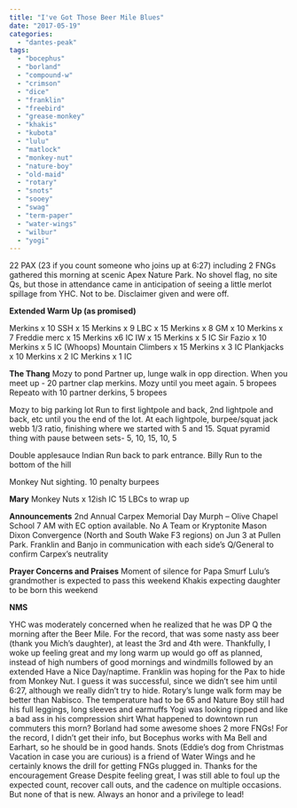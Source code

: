 ```yaml
---
title: "I've Got Those Beer Mile Blues"
date: "2017-05-19"
categories: 
  - "dantes-peak"
tags: 
  - "bocephus"
  - "borland"
  - "compound-w"
  - "crimson"
  - "dice"
  - "franklin"
  - "freebird"
  - "grease-monkey"
  - "khakis"
  - "kubota"
  - "lulu"
  - "matlock"
  - "monkey-nut"
  - "nature-boy"
  - "old-maid"
  - "rotary"
  - "snots"
  - "sooey"
  - "swag"
  - "term-paper"
  - "water-wings"
  - "wilbur"
  - "yogi"
---
```


22 PAX (23 if you count someone who joins up at 6:27) including 2 FNGs gathered this morning at scenic Apex Nature Park. No shovel flag, no site Qs, but those in attendance came in anticipation of seeing a little merlot spillage from YHC. Not to be. Disclaimer given and were off.

**Extended Warm Up (as promised)**

Merkins x 10 SSH x 15 Merkins x 9 LBC x 15 Merkins x 8 GM x 10 Merkins x 7 Freddie merc x 15 Merkins x6 IC IW x 15 Merkins x 5 IC Sir Fazio x 10 Merkins x 5 IC (Whoops) Mountain Climbers x 15 Merkins x 3 IC Plankjacks x 10 Merkins x 2 IC Merkins x 1 IC

**The Thang** Mozy to pond Partner up, lunge walk in opp direction. When you meet up - 20 partner clap merkins. Mozy until you meet again. 5 bropees Repeato with 10 partner derkins, 5 bropees

Mozy to big parking lot Run to first lightpole and back, 2nd lightpole and back, etc until you the end of the lot. At each lightpole, burpee/squat jack webb 1/3 ratio, finishing where we started with 5 and 15. Squat pyramid thing with pause between sets- 5, 10, 15, 10, 5

Double applesauce Indian Run back to park entrance. Billy Run to the bottom of the hill

Monkey Nut sighting. 10 penalty burpees

**Mary** Monkey Nuts x 12ish IC 15 LBCs to wrap up

**Announcements** 2nd Annual Carpex Memorial Day Murph – Olive Chapel School 7 AM with EC option available. No A Team or Kryptonite Mason Dixon Convergence (North and South Wake F3 regions) on Jun 3 at Pullen Park. Franklin and Banjo in communication with each side’s Q/General to confirm Carpex’s neutrality

**Prayer Concerns and Praises** Moment of silence for Papa Smurf Lulu’s grandmother is expected to pass this weekend Khakis expecting daughter to be born this weekend

**NMS**

YHC was moderately concerned when he realized that he was DP Q the morning after the Beer Mile. For the record, that was some nasty ass beer (thank you Mich’s daughter), at least the 3rd and 4th were. Thankfully, I woke up feeling great and my long warm up would go off as planned, instead of high numbers of good mornings and windmills followed by an extended Have a Nice Day/naptime. Franklin was hoping for the Pax to hide from Monkey Nut. I guess it was successful, since we didn’t see him until 6:27, although we really didn’t try to hide. Rotary’s lunge walk form may be better than Nabisco. The temperature had to be 65 and Nature Boy still had his full leggings, long sleeves and earmuffs Yogi was looking ripped and like a bad ass in his compression shirt What happened to downtown run commuters this morn? Borland had some awesome shoes 2 more FNGs! For the record, I didn’t get their info, but Bocephus works with Ma Bell and Earhart, so he should be in good hands. Snots (Eddie’s dog from Christmas Vacation in case you are curious) is a friend of Water Wings and he certainly knows the drill for getting FNGs plugged in. Thanks for the encouragement Grease Despite feeling great, I was still able to foul up the expected count, recover call outs, and the cadence on multiple occasions. But none of that is new. Always an honor and a privilege to lead!
